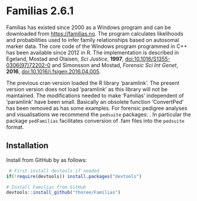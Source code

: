 
<!-- README.md is generated from README.Rmd. Please edit that file -->

# Familias 2.6.1

Familias has existed since 2000 as a Windows program and can be
downloaded from <https://familias.no>. The program calculates
likelihoods and probabilities used to infer family relationships based
on autosomal marker data. The core code of the Windows program
programmed in C++ has been available since 2012 in R. The implementation
is described in Egeland, Mostad and Olaisen, *Sci Justice*, **1997**,
[doi:10.1016/S1355-0306(97)72202-0](https://doi:10.1016/S1355-0306(97)72202-0)
and Simonsson and Mostad, *Forensic Sci Int Genet*, **2016**,
[doi:10.1016/j.fsigen.2016.04.005](https://doi:10.1016/j.fsigen.2016.04.005).

The previous cran version loaded the R library ‘paramlink’. The present
version version does not load ‘paramlink’ as this library will not be
maintained. The modifications needed to make ‘Familias’ independent of
‘paramlink’ have been small. Basically an obsolete function ‘ConvertPed’
has been removed as has some examples. For forensic pedigree analyses
and visualisations we recommend the `pedsuite` packages: . In particular
the package `pedFamilias` facilitates conversion of .fam files into the
`pedsuite` format.

## Installation

Install from GitHub by as follows:

``` r
 # First install devtools if needed
if(!require(devtools)) install.packages("devtools")

# Install Familias from GitHub
devtools::install_github("thoree/Familias")
```
